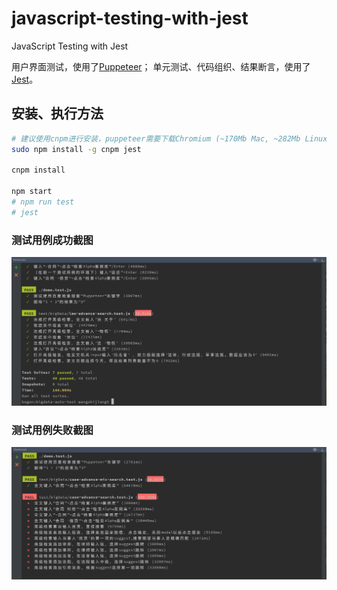 # javascript-testing-with-jest
JavaScript Testing with Jest

用户界面测试，使用了[Puppeteer](https://github.com/GoogleChrome/puppeteer)；
单元测试、代码组织、结果断言，使用了[Jest](https://facebook.github.io/jest/)。

## 安装、执行方法

```bash
# 建议使用cnpm进行安装，puppeteer需要下载Chromium (~170Mb Mac, ~282Mb Linux, ~280Mb Win)
sudo npm install -g cnpm jest

cnpm install

npm start
# npm run test
# jest
```

### 测试用例成功截图

![成功截图](/docs/success.jpg)

### 测试用例失败截图

![失败截图](/docs/failure.jpg)


